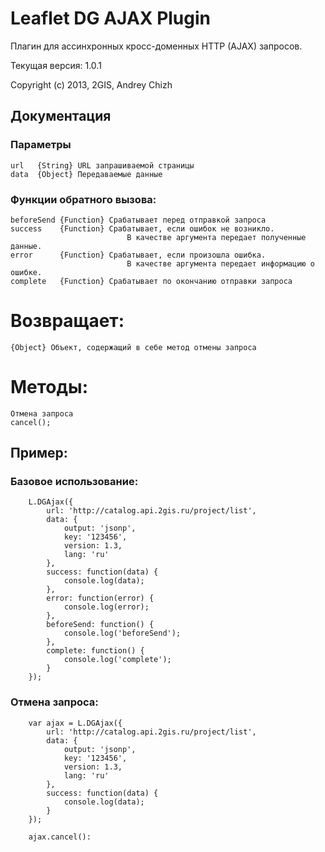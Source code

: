 # Leaflet DG AJAX Plugin

Плагин для ассинхронных кросс-доменных HTTP (AJAX) запросов.

Текущая версия: 1.0.1

Copyright (c) 2013, 2GIS, Andrey Chizh

## Документация
### Параметры

    url   {String} URL запрашиваемой страницы
    data  {Object} Передаваемые данные

### Функции обратного вызова:

    beforeSend {Function} Срабатывает перед отправкой запроса
    success    {Function} Срабатывает, если ошибок не возникло.
                              В качестве аргумента передает полученные данные.
    error      {Function} Срабатывает, если произошла ошибка.
                              В качестве аргумента передает информацию о ошибке.
    complete   {Function} Срабатывает по окончанию отправки запроса

# Возвращает:

    {Object} Объект, содержащий в себе метод отмены запроса

# Методы:

    Отмена запроса
    cancel();

## Пример:
### Базовое использование:

        L.DGAjax({
            url: 'http://catalog.api.2gis.ru/project/list',
            data: {
                output: 'jsonp',
                key: '123456',
                version: 1.3,
                lang: 'ru'
            },
            success: function(data) {
                console.log(data);
            },
            error: function(error) {
                console.log(error);
            },
            beforeSend: function() {
                console.log('beforeSend');
            },
            complete: function() {
                console.log('complete');
            }
        });

### Отмена запроса:

        var ajax = L.DGAjax({
            url: 'http://catalog.api.2gis.ru/project/list',
            data: {
                output: 'jsonp',
                key: '123456',
                version: 1.3,
                lang: 'ru'
            },
            success: function(data) {
                console.log(data);
            }
        });

        ajax.cancel():

